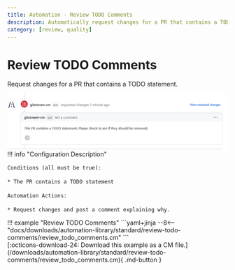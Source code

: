 ```yaml
---
title: Automation - Review TODO Comments
description: Automatically request changes for a PR that contains a TODO statement.
category: [review, quality]
---
```

# Review TODO Comments

<!-- --8<-- [start:example]-->

Request changes for a PR that contains a TODO statement.

![Review TODO Comments](/automations/standard/review-todo-comments/review-todo-comments.png)
!!! info "Configuration Description"

    Conditions (all must be true):

    * The PR contains a TODO statement

    Automation Actions:

    * Request changes and post a comment explaining why.

<div class="automationExample" markdown="1">
!!! example "Review TODO Comments"
    ```yaml+jinja
    --8<-- "docs/downloads/automation-library/standard/review-todo-comments/review_todo_comments.cm"
    ```
    <div class="result" markdown>
      <span>
      [:octicons-download-24: Download this example as a CM file.](/downloads/automation-library/standard/review-todo-comments/review_todo_comments.cm){ .md-button }
      </span>
    </div>
<!-- --8<-- [end:example]-->
